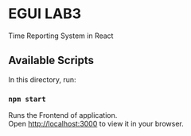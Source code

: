 # EGUI LAB3

Time Reporting System in React

## Available Scripts

In this directory, run:

### `npm start`

Runs the Frontend of application.\
Open [http://localhost:3000](http://localhost:3000) to view it in your browser.
